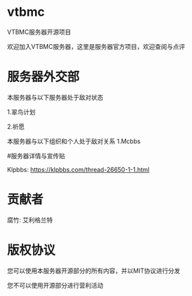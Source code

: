 # vtbmc
VTBMC服务器开源项目

欢迎加入VTBMC服务器，这里是服务器官方项目，欢迎查阅与点评

# 服务器外交部

本服务器与以下服务器处于敌对状态

1.翠鸟计划

2.祈愿

本服务器与以下组织和个人处于敌对关系
1.Mcbbs

#服务器详情与宣传贴

Klpbbs: https://klpbbs.com/thread-26650-1-1.html

# 贡献者

腐竹: 艾利格兰特

# 版权协议

您可以使用本服务器开源部分的所有内容，并以MIT协议进行分发

您不可以使用开源部分进行营利活动
